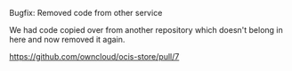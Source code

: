 Bugfix: Removed code from other service

We had code copied over from another repository which doesn't belong in here and now removed it again.

https://github.com/owncloud/ocis-store/pull/7

